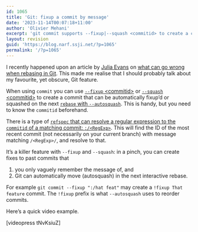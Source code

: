 ```yaml
---
id: 1065
title: 'Git: fixup a commit by message'
date: '2023-11-14T00:07:18+11:00'
author: 'Olivier Mehani'
excerpt: 'git commit supports --fixup|--squash <commitid> to create a commit that can be automatically squashed. You can use :/<RegExp> to resolve a regular expression to the id of a matching commit. This will find the ID of the most recent commit with message matching /<RegExp>/ and resolve to that.'
layout: revision
guid: 'https://blog.narf.ssji.net/?p=1065'
permalink: '/?p=1065'
---
```


I recently happened upon an article by [Julia Evans](https://jvns.ca/) on [what can go wrong when rebasing in Git](https://jvns.ca/blog/2023/11/06/rebasing-what-can-go-wrong-/). This made me realise that I should probably talk about my favourite, yet obscure, Git feature.

When using `commit` you can use [`--fixup` &lt;commitid&gt;](https://git-scm.com/docs/git-commit#Documentation/git-commit.txt---fixupamendrewordltcommitgt) or [`--squash` &lt;commitid&gt;](https://git-scm.com/docs/git-commit#Documentation/git-commit.txt---fixupamendrewordltcommitgt) to create a commit that can be automatically fixup’d or squashed on the next [`rebase` with `--autosquash`](https://git-scm.com/docs/git-rebase#Documentation/git-rebase.txt---autosquash). This is handy, but you need to know the `commitid` beforehand.

There is a type of [`refspec` that can resolve a regular expression to the `commitid` of a matching commit: `:/<RegExp>`](https://git-scm.com/docs/git-rev-parse#Documentation/git-rev-parse.txt-emlttextgtemegemfixnastybugem). This will find the ID of the most recent commit (not necessarily on your current branch) with message matching `/<RegExp>/`, and resolve to that.

It’s a killer feature with `--fixup` and `--squash`: in a pinch, you can create fixes to past commits that

1. you only vaguely remember the message of, and
2. Git can automatically move (autosquash) in the next interactive rebase.

For example `git commit --fixup ":/hat feat"` may create a `!fixup That feature` commit. The `!fixup` prefix is what `--autosquash` uses to reorder commits.

Here’s a quick video example.

\[videopress tNvKsiuZ\]